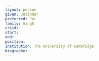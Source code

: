 ```yaml
---
layout: person
given: Jatinder
preferred: Jat
family: Singh
crsid: 
start: 
end:
position: 
institution: The University of Cambridge
biography: 
---
```

